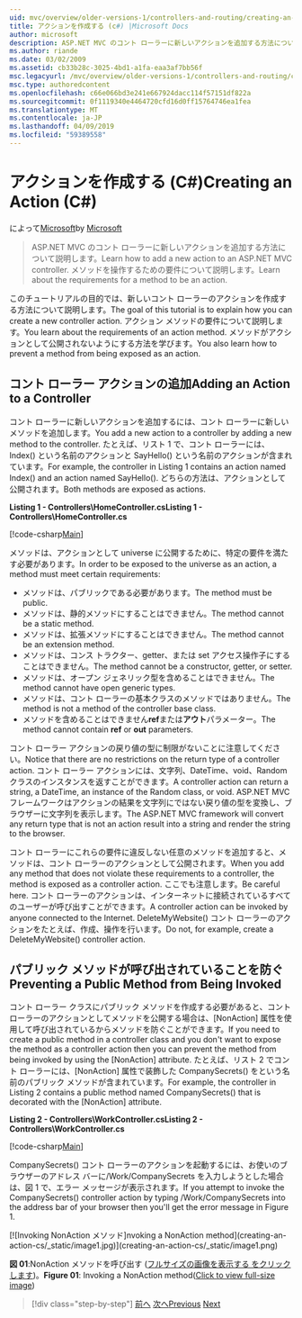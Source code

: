 ```yaml
---
uid: mvc/overview/older-versions-1/controllers-and-routing/creating-an-action-cs
title: アクションを作成する (c#) |Microsoft Docs
author: microsoft
description: ASP.NET MVC のコント ローラーに新しいアクションを追加する方法について説明します。 メソッドを操作するための要件について説明します。
ms.author: riande
ms.date: 03/02/2009
ms.assetid: cb33b28c-3025-4bd1-a1fa-eaa3af7bb56f
msc.legacyurl: /mvc/overview/older-versions-1/controllers-and-routing/creating-an-action-cs
msc.type: authoredcontent
ms.openlocfilehash: c66e066bd3e241e667924dacc114f57151df822a
ms.sourcegitcommit: 0f1119340e4464720cfd16d0ff15764746ea1fea
ms.translationtype: MT
ms.contentlocale: ja-JP
ms.lasthandoff: 04/09/2019
ms.locfileid: "59389558"
---
```

# <a name="creating-an-action-c"></a><span data-ttu-id="7b409-104">アクションを作成する (C#)</span><span class="sxs-lookup"><span data-stu-id="7b409-104">Creating an Action (C#)</span></span>

<span data-ttu-id="7b409-105">によって[Microsoft](https://github.com/microsoft)</span><span class="sxs-lookup"><span data-stu-id="7b409-105">by [Microsoft](https://github.com/microsoft)</span></span>

> <span data-ttu-id="7b409-106">ASP.NET MVC のコント ローラーに新しいアクションを追加する方法について説明します。</span><span class="sxs-lookup"><span data-stu-id="7b409-106">Learn how to add a new action to an ASP.NET MVC controller.</span></span> <span data-ttu-id="7b409-107">メソッドを操作するための要件について説明します。</span><span class="sxs-lookup"><span data-stu-id="7b409-107">Learn about the requirements for a method to be an action.</span></span>


<span data-ttu-id="7b409-108">このチュートリアルの目的では、新しいコント ローラーのアクションを作成する方法について説明します。</span><span class="sxs-lookup"><span data-stu-id="7b409-108">The goal of this tutorial is to explain how you can create a new controller action.</span></span> <span data-ttu-id="7b409-109">アクション メソッドの要件について説明します。</span><span class="sxs-lookup"><span data-stu-id="7b409-109">You learn about the requirements of an action method.</span></span> <span data-ttu-id="7b409-110">メソッドがアクションとして公開されないようにする方法を学びます。</span><span class="sxs-lookup"><span data-stu-id="7b409-110">You also learn how to prevent a method from being exposed as an action.</span></span>

## <a name="adding-an-action-to-a-controller"></a><span data-ttu-id="7b409-111">コント ローラー アクションの追加</span><span class="sxs-lookup"><span data-stu-id="7b409-111">Adding an Action to a Controller</span></span>

<span data-ttu-id="7b409-112">コント ローラーに新しいアクションを追加するには、コント ローラーに新しいメソッドを追加します。</span><span class="sxs-lookup"><span data-stu-id="7b409-112">You add a new action to a controller by adding a new method to the controller.</span></span> <span data-ttu-id="7b409-113">たとえば、リスト 1 で、コント ローラーには、Index() という名前のアクションと SayHello() という名前のアクションが含まれています。</span><span class="sxs-lookup"><span data-stu-id="7b409-113">For example, the controller in Listing 1 contains an action named Index() and an action named SayHello().</span></span> <span data-ttu-id="7b409-114">どちらの方法は、アクションとして公開されます。</span><span class="sxs-lookup"><span data-stu-id="7b409-114">Both methods are exposed as actions.</span></span>

**<span data-ttu-id="7b409-115">Listing 1 - Controllers\HomeController.cs</span><span class="sxs-lookup"><span data-stu-id="7b409-115">Listing 1 - Controllers\HomeController.cs</span></span>**

[!code-csharp[Main](creating-an-action-cs/samples/sample1.cs)]

<span data-ttu-id="7b409-116">メソッドは、アクションとして universe に公開するために、特定の要件を満たす必要があります。</span><span class="sxs-lookup"><span data-stu-id="7b409-116">In order to be exposed to the universe as an action, a method must meet certain requirements:</span></span>

- <span data-ttu-id="7b409-117">メソッドは、パブリックである必要があります。</span><span class="sxs-lookup"><span data-stu-id="7b409-117">The method must be public.</span></span>
- <span data-ttu-id="7b409-118">メソッドは、静的メソッドにすることはできません。</span><span class="sxs-lookup"><span data-stu-id="7b409-118">The method cannot be a static method.</span></span>
- <span data-ttu-id="7b409-119">メソッドは、拡張メソッドにすることはできません。</span><span class="sxs-lookup"><span data-stu-id="7b409-119">The method cannot be an extension method.</span></span>
- <span data-ttu-id="7b409-120">メソッドは、コンス トラクター、getter、または set アクセス操作子にすることはできません。</span><span class="sxs-lookup"><span data-stu-id="7b409-120">The method cannot be a constructor, getter, or setter.</span></span>
- <span data-ttu-id="7b409-121">メソッドは、オープン ジェネリック型を含めることはできません。</span><span class="sxs-lookup"><span data-stu-id="7b409-121">The method cannot have open generic types.</span></span>
- <span data-ttu-id="7b409-122">メソッドは、コント ローラーの基本クラスのメソッドではありません。</span><span class="sxs-lookup"><span data-stu-id="7b409-122">The method is not a method of the controller base class.</span></span>
- <span data-ttu-id="7b409-123">メソッドを含めることはできません**ref**または**アウト**パラメーター。</span><span class="sxs-lookup"><span data-stu-id="7b409-123">The method cannot contain **ref** or **out** parameters.</span></span>

<span data-ttu-id="7b409-124">コント ローラー アクションの戻り値の型に制限がないことに注意してください。</span><span class="sxs-lookup"><span data-stu-id="7b409-124">Notice that there are no restrictions on the return type of a controller action.</span></span> <span data-ttu-id="7b409-125">コント ローラー アクションには、文字列、DateTime、void、Random クラスのインスタンスを返すことができます。</span><span class="sxs-lookup"><span data-stu-id="7b409-125">A controller action can return a string, a DateTime, an instance of the Random class, or void.</span></span> <span data-ttu-id="7b409-126">ASP.NET MVC フレームワークはアクションの結果を文字列にではない戻り値の型を変換し、ブラウザーに文字列を表示します。</span><span class="sxs-lookup"><span data-stu-id="7b409-126">The ASP.NET MVC framework will convert any return type that is not an action result into a string and render the string to the browser.</span></span>

<span data-ttu-id="7b409-127">コント ローラーにこれらの要件に違反しない任意のメソッドを追加すると、メソッドは、コント ローラーのアクションとして公開されます。</span><span class="sxs-lookup"><span data-stu-id="7b409-127">When you add any method that does not violate these requirements to a controller, the method is exposed as a controller action.</span></span> <span data-ttu-id="7b409-128">ここでも注意します。</span><span class="sxs-lookup"><span data-stu-id="7b409-128">Be careful here.</span></span> <span data-ttu-id="7b409-129">コント ローラーのアクションは、インターネットに接続されているすべてのユーザーが呼び出すことができます。</span><span class="sxs-lookup"><span data-stu-id="7b409-129">A controller action can be invoked by anyone connected to the Internet.</span></span> <span data-ttu-id="7b409-130">DeleteMyWebsite() コント ローラーのアクションをたとえば、作成、操作を行います。</span><span class="sxs-lookup"><span data-stu-id="7b409-130">Do not, for example, create a DeleteMyWebsite() controller action.</span></span>

## <a name="preventing-a-public-method-from-being-invoked"></a><span data-ttu-id="7b409-131">パブリック メソッドが呼び出されていることを防ぐ</span><span class="sxs-lookup"><span data-stu-id="7b409-131">Preventing a Public Method from Being Invoked</span></span>

<span data-ttu-id="7b409-132">コント ローラー クラスにパブリック メソッドを作成する必要があると、コント ローラーのアクションとしてメソッドを公開する場合は、[NonAction] 属性を使用して呼び出されているからメソッドを防ぐことができます。</span><span class="sxs-lookup"><span data-stu-id="7b409-132">If you need to create a public method in a controller class and you don't want to expose the method as a controller action then you can prevent the method from being invoked by using the [NonAction] attribute.</span></span> <span data-ttu-id="7b409-133">たとえば、リスト 2 でコント ローラーには、[NonAction] 属性で装飾した CompanySecrets() をという名前のパブリック メソッドが含まれています。</span><span class="sxs-lookup"><span data-stu-id="7b409-133">For example, the controller in Listing 2 contains a public method named CompanySecrets() that is decorated with the [NonAction] attribute.</span></span>

**<span data-ttu-id="7b409-134">Listing 2 - Controllers\WorkController.cs</span><span class="sxs-lookup"><span data-stu-id="7b409-134">Listing 2 - Controllers\WorkController.cs</span></span>**

[!code-csharp[Main](creating-an-action-cs/samples/sample2.cs)]

<span data-ttu-id="7b409-135">CompanySecrets() コント ローラーのアクションを起動するには、お使いのブラウザーのアドレス バーに/Work/CompanySecrets を入力しようとした場合は、図 1 で、エラー メッセージが表示されます。</span><span class="sxs-lookup"><span data-stu-id="7b409-135">If you attempt to invoke the CompanySecrets() controller action by typing /Work/CompanySecrets into the address bar of your browser then you'll get the error message in Figure 1.</span></span>


[![I<span data-ttu-id="7b409-136">nvoking NonAction メソッド]</span><span class="sxs-lookup"><span data-stu-id="7b409-136">nvoking a NonAction method]</span></span>(creating-an-action-cs/_static/image1.jpg)](creating-an-action-cs/_static/image1.png)

<span data-ttu-id="7b409-137">**図 01**:NonAction メソッドを呼び出す ([フルサイズの画像を表示する をクリックします](creating-an-action-cs/_static/image2.png))。</span><span class="sxs-lookup"><span data-stu-id="7b409-137">**Figure 01**: Invoking a NonAction method([Click to view full-size image](creating-an-action-cs/_static/image2.png))</span></span>

> [!div class="step-by-step"]
> <span data-ttu-id="7b409-138">[前へ](creating-a-controller-cs.md)
> [次へ](asp-net-mvc-routing-overview-vb.md)</span><span class="sxs-lookup"><span data-stu-id="7b409-138">[Previous](creating-a-controller-cs.md)
[Next](asp-net-mvc-routing-overview-vb.md)</span></span>
